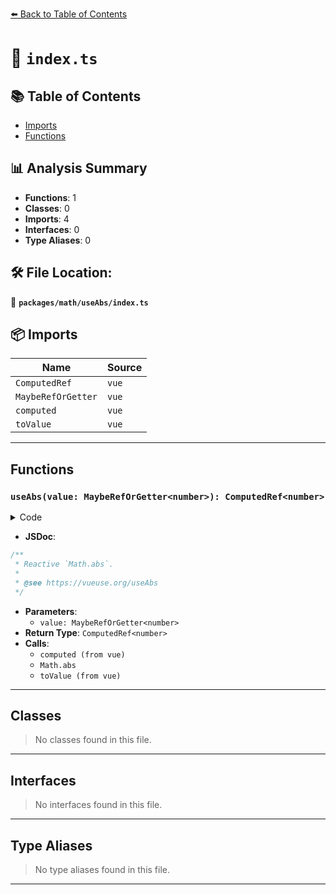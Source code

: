 [⬅️ Back to Table of Contents](../../../index.md)

# 📄 `index.ts`

## 📚 Table of Contents

- [Imports](#imports)
- [Functions](#functions)

## 📊 Analysis Summary

- **Functions**: 1
- **Classes**: 0
- **Imports**: 4
- **Interfaces**: 0
- **Type Aliases**: 0

## 🛠️ File Location:
📂 **`packages/math/useAbs/index.ts`**

## 📦 Imports

| Name | Source |
|------|--------|
| `ComputedRef` | `vue` |
| `MaybeRefOrGetter` | `vue` |
| `computed` | `vue` |
| `toValue` | `vue` |


---

## Functions

### `useAbs(value: MaybeRefOrGetter<number>): ComputedRef<number>`

<details><summary>Code</summary>

```ts
export function useAbs(value: MaybeRefOrGetter<number>): ComputedRef<number> {
  return computed(() => Math.abs(toValue(value)))
}
```
</details>

- **JSDoc**:
```ts
/**
 * Reactive `Math.abs`.
 *
 * @see https://vueuse.org/useAbs
 */
```

- **Parameters**:
  - `value: MaybeRefOrGetter<number>`
- **Return Type**: `ComputedRef<number>`
- **Calls**:
  - `computed (from vue)`
  - `Math.abs`
  - `toValue (from vue)`

---

## Classes

> No classes found in this file.


---

## Interfaces

> No interfaces found in this file.


---

## Type Aliases

> No type aliases found in this file.


---